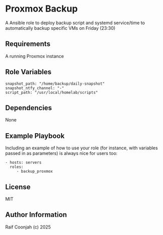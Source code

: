 # Proxmox Backup

A Ansible role to deploy backup script and systemd service/time to automatically backup specific VMs on Friday (23:30)

## Requirements

A running Proxmox instance

## Role Variables

```shell
snapshot_path: "/home/backup/daily-snapshot"
snapshot_ntfy_channel: "-"
script_path: "/usr/local/homelab/scripts"
```

## Dependencies

None

## Example Playbook

Including an example of how to use your role (for instance, with variables passed in as parameters) is always nice for users too:

    - hosts: servers
      roles:
         - backup_proxmox

## License

MIT

## Author Information

Raif Coonjah (c) 2025
